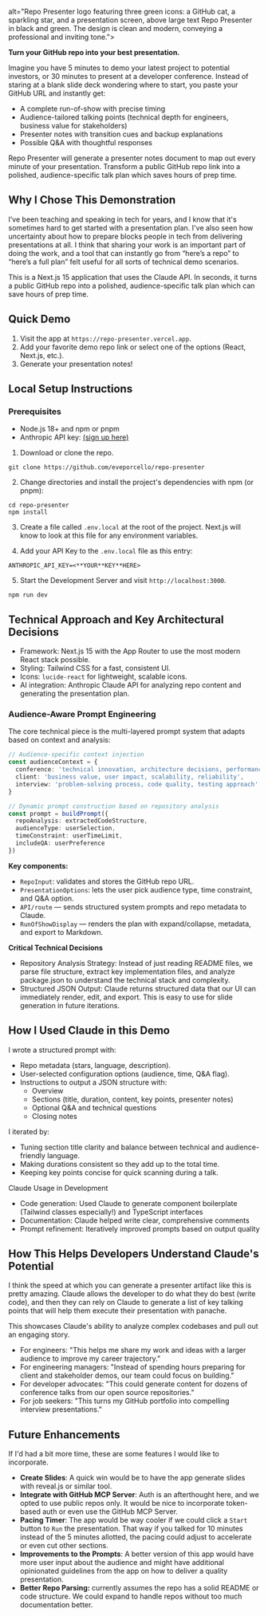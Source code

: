 alt="Repo Presenter logo featuring three green icons: a GitHub cat, a sparkling star, and a presentation screen, above large text Repo Presenter in black and green. The design is clean and modern, conveying a professional and inviting tone.">

**Turn your GitHub repo into your best presentation.**

Imagine you have 5 minutes to demo your latest project to potential investors, or 30 minutes to present at a developer conference. Instead of staring at a blank slide deck wondering where to start, you paste your GitHub URL and instantly get:

* A complete run-of-show with precise timing
* Audience-tailored talking points (technical depth for engineers, business value for stakeholders)
* Presenter notes with transition cues and backup explanations
* Possible Q&A with thoughtful responses

Repo Presenter will generate a presenter notes document to map out every minute of your presentation. Transform a public GitHub repo link into a polished, audience-specific talk plan which saves hours of prep time.

## Why I Chose This Demonstration

I’ve been teaching and speaking in tech for years, and I know that it's sometimes hard to get started with a presentation plan. I've also seen how uncertainty about how to prepare blocks people in tech from delivering presentations at all. I think that sharing your work is an important part of doing the work, and a tool that can instantly go from “here’s a repo” to “here’s a full plan” felt useful for all sorts of technical demo scenarios.

This is a Next.js 15 application that uses the Claude API. In seconds, it turns a public GitHub repo into a polished, audience-specific talk plan which can save hours of prep time.

## Quick Demo

1. Visit the app at `https://repo-presenter.vercel.app`.
2. Add your favorite demo repo link or select one of the options (React, Next.js, etc.).
3. Generate your presentation notes!

## Local Setup Instructions

### Prerequisites
* Node.js 18+ and npm or pnpm
* Anthropic API key: [(sign up here)](https://www.anthropic.com)

1. Download or clone the repo.

```
git clone https://github.com/eveporcello/repo-presenter
```

2. Change directories and install the project's dependencies with npm (or pnpm):

```
cd repo-presenter
npm install
```

3. Create a file called `.env.local` at the root of the project. Next.js will know to look at this file for any environment variables.

4. Add your API Key to the `.env.local` file as this entry:

```
ANTHROPIC_API_KEY=<**YOUR**KEY**HERE>
```

5. Start the Development Server and visit `http://localhost:3000`.

```
npm run dev
```

## Technical Approach and Key Architectural Decisions

* Framework: Next.js 15 with the App Router to use the most modern React stack possible.
* Styling: Tailwind CSS for a fast, consistent UI.
* Icons: `lucide-react` for lightweight, scalable icons.
* AI integration: Anthropic Claude API for analyzing repo content and generating the presentation plan.

### Audience-Aware Prompt Engineering

The core technical piece is the multi-layered prompt system that adapts based on context and analysis:

```typescript
// Audience-specific context injection
const audienceContext = {
  conference: 'technical innovation, architecture decisions, performance optimizations',
  client: 'business value, user impact, scalability, reliability',
  interview: 'problem-solving process, code quality, testing approach'
}

// Dynamic prompt construction based on repository analysis
const prompt = buildPrompt({
  repoAnalysis: extractedCodeStructure,
  audienceType: userSelection,
  timeConstraint: userTimeLimit,
  includeQA: userPreference
})
```

**Key components:**

* `RepoInput`: validates and stores the GitHub repo URL.
* `PresentationOptions`: lets the user pick audience type, time constraint, and Q&A option.
* `API/route` — sends structured system prompts and repo metadata to Claude.
* `RunOfShowDisplay` — renders the plan with expand/collapse, metadata, and export to Markdown.


**Critical Technical Decisions**

* Repository Analysis Strategy: Instead of just reading README files, we parse file structure, extract key implementation files, and analyze package.json to understand the technical stack and complexity.
* Structured JSON Output: Claude returns structured data that our UI can immediately render, edit, and export. This is easy to use for slide generation in future iterations.

## How I Used Claude in this Demo

I wrote a structured prompt with:
* Repo metadata (stars, language, description).
* User-selected configuration options (audience, time, Q&A flag).
* Instructions to output a JSON structure with:
    * Overview
    * Sections (title, duration, content, key points, presenter notes)
    * Optional Q&A and technical questions
    * Closing notes

I iterated by:
* Tuning section title clarity and balance between technical and audience-friendly language.
* Making durations consistent so they add up to the total time.
* Keeping key points concise for quick scanning during a talk.

Claude Usage in Development
* Code generation: Used Claude to generate component boilerplate (Tailwind classes especially!) and TypeScript interfaces
* Documentation: Claude helped write clear, comprehensive comments
* Prompt refinement: Iteratively improved prompts based on output quality

## How This Helps Developers Understand Claude's Potential

I think the speed at which you can generate a presenter artifact like this is pretty amazing. Claude allows the developer to do what they do best (write code), and then they can rely on Claude to generate a list of key talking points that will help them execute their presentation with panache. 

This showcases Claude's ability to analyze complex codebases and pull out an engaging story. 

* For engineers: "This helps me share my work and ideas with a larger audience to improve my career trajectory."
* For engineering managers: "Instead of spending hours preparing for client and stakeholder demos, our team could focus on building."
* For developer advocates: "This could generate content for dozens of conference talks from our open source repositories."
* For job seekers: "This turns my GitHub portfolio into compelling interview presentations."

## Future Enhancements

If I'd had a bit more time, these are some features I would like to incorporate.
* **Create Slides**: A quick win would be to have the app generate slides with reveal.js or similar tool.
* **Integrate with GitHub MCP Server**: Auth is an afterthought here, and we opted to use public repos only. It would be nice to incorporate token-based auth or even use the GitHub MCP Server.
* **Pacing Timer**: The app would be way cooler if we could click a `Start` button to `Run` the presentation. That way if you talked for 10 minutes instead of the 5 minutes allotted, the pacing could adjust to accelerate or even cut other sections.
* **Improvements to the Prompts**: A better version of this app would have more user input about the audience and might have additional opinionated guidelines from the app on how to deliver a quality presentation.
* **Better Repo Parsing:** currently assumes the repo has a solid README or code structure. We could expand to handle repos without too much documentation better.
